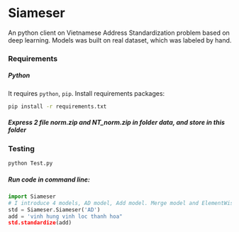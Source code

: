# Siameser

An python client on Vietnamese Address Standardization problem based on deep learning. Models was built on real dataset, which was labeled by hand.

### Requirements

##### Python
It requires ```python```, ```pip```.
Install requirements packages:
```sh
pip install -r requirements.txt
```

##### Express 2 file norm.zip and NT_norm.zip in folder data, and store in this folder <br>

### Testing <br>
```sh
python Test.py
```

##### Run code in command line:
```python
import Siameser
# I introduce 4 models, AD model, Add model. Merge model and ElementWise model
std = Siameser.Siameser('AD')
add = 'vinh hung vinh loc thanh hoa"
std.standardize(add) 
```

